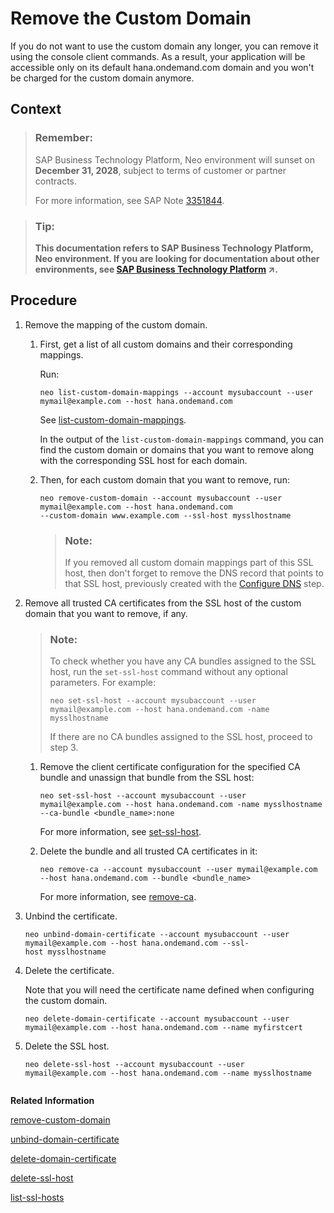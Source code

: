 <!-- loio318a016c3a234370a60475625b947de0 -->

# Remove the Custom Domain

If you do not want to use the custom domain any longer, you can remove it using the console client commands. As a result, your application will be accessible only on its default hana.ondemand.com domain and you won't be charged for the custom domain anymore.



## Context

> ### Remember:  
> SAP Business Technology Platform, Neo environment will sunset on **December 31, 2028**, subject to terms of customer or partner contracts.
> 
> For more information, see SAP Note [3351844](https://me.sap.com/notes/3351844).

> ### Tip:  
> **This documentation refers to SAP Business Technology Platform, Neo environment. If you are looking for documentation about other environments, see [SAP Business Technology Platform](https://help.sap.com/viewer/65de2977205c403bbc107264b8eccf4b/Cloud/en-US/6a2c1ab5a31b4ed9a2ce17a5329e1dd8.html "SAP Business Technology Platform (SAP BTP) is an integrated offering comprised of the following technology portfolios: application development; process automation; integration; data, analytics, and enterprise planning; artificial intelligence. The platform offers users the ability to turn data into business value, compose end-to-end business processes, connect entire IT landscapes, and personalize, build and extend SAP applications. This reduces the overall total cost of ownership maintaining SAP landscapes and third-party software across end-to-end business processes.") :arrow_upper_right:.**



## Procedure

1.  Remove the mapping of the custom domain.

    1.  First, get a list of all custom domains and their corresponding mappings.

        Run:

        ```
        neo list-custom-domain-mappings --account mysubaccount --user mymail@example.com --host hana.ondemand.com
        ```

        See [list-custom-domain-mappings](list-custom-domain-mappings-7dfeeb2.md).

        In the output of the `list-custom-domain-mappings` command, you can find the custom domain or domains that you want to remove along with the corresponding SSL host for each domain.

    2.  Then, for each custom domain that you want to remove, run:

        ```
        neo remove-custom-domain --account mysubaccount --user mymail@example.com --host hana.ondemand.com
        --custom-domain www.example.com --ssl-host mysslhostname
        ```

        > ### Note:  
        > If you removed all custom domain mappings part of this SSL host, then don't forget to remove the DNS record that points to that SSL host, previously created with the [Configure DNS](configuring-custom-domains-77cf0e6.md#loio004406e1c9a8441fb05a25f5f87d45b7) step.


2.  Remove all trusted CA certificates from the SSL host of the custom domain that you want to remove, if any.

    > ### Note:  
    > To check whether you have any CA bundles assigned to the SSL host, run the `set-ssl-host` command without any optional parameters. For example:
    > 
    > ```
    > neo set-ssl-host --account mysubaccount --user mymail@example.com --host hana.ondemand.com -name mysslhostname
    > ```
    > 
    > If there are no CA bundles assigned to the SSL host, proceed to step 3.

    1.  Remove the client certificate configuration for the specified CA bundle and unassign that bundle from the SSL host:

        ```
        neo set-ssl-host --account mysubaccount --user mymail@example.com --host hana.ondemand.com -name mysslhostname --ca-bundle <bundle_name>:none
        ```

        For more information, see [set-ssl-host](set-ssl-host-2956975.md).

    2.  Delete the bundle and all trusted CA certificates in it:

        ```
        neo remove-ca --account mysubaccount --user mymail@example.com --host hana.ondemand.com --bundle <bundle_name>
        ```

        For more information, see [remove-ca](remove-ca-55b61e4.md).


3.  Unbind the certificate.

    ```
    neo unbind-domain-certificate --account mysubaccount --user mymail@example.com --host hana.ondemand.com --ssl-host mysslhostname  
    ```

4.  Delete the certificate.

    Note that you will need the certificate name defined when configuring the custom domain.

    ```
    neo delete-domain-certificate --account mysubaccount --user mymail@example.com --host hana.ondemand.com --name myfirstcert
    
    ```

5.  Delete the SSL host.

    ```
    neo delete-ssl-host --account mysubaccount --user mymail@example.com --host hana.ondemand.com --name mysslhostname
     
    ```


**Related Information**  


[remove-custom-domain](remove-custom-domain-de15ca8.md "Removes a custom domain as an access point of an application. Use this command if you no longer want an application to be accessible on the configured custom domain.")

[unbind-domain-certificate](unbind-domain-certificate-f8d24b6.md "Unbinds a certificate from an SSL host. The certificate will not be deleted from SAP BTP storage.")

[delete-domain-certificate](delete-domain-certificate-c3076cc.md "Deletes a certificate.")

[delete-ssl-host](delete-ssl-host-f7241b7.md "Deletes an SSL host.")

[list-ssl-hosts](list-ssl-hosts-e8fc50c.md "Lists SSL hosts for a given subaccount.")

